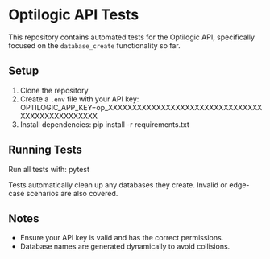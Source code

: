 # Optilogic API Tests

This repository contains automated tests for the Optilogic API, specifically focused on the `database_create` functionality so far.

## Setup

1. Clone the repository
2. Create a `.env` file with your API key: OPTILOGIC_APP_KEY=op_XXXXXXXXXXXXXXXXXXXXXXXXXXXXXXXXXXXXXXXXXXXXXXXX
3. Install dependencies: pip install -r requirements.txt

## Running Tests

Run all tests with: pytest

Tests automatically clean up any databases they create. Invalid or edge-case scenarios are also covered.

## Notes

- Ensure your API key is valid and has the correct permissions.
- Database names are generated dynamically to avoid collisions.





